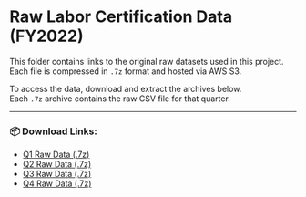 # Raw Labor Certification Data (FY2022)

This folder contains links to the original raw datasets used in this project.  
Each file is compressed in `.7z` format and hosted via AWS S3.

To access the data, download and extract the archives below.  
Each `.7z` archive contains the raw CSV file for that quarter.

---

### 📦 Download Links:

- [Q1 Raw Data (.7z)](https://h1b-insights-data.s3.us-east-2.amazonaws.com/LCA_Disclosure_Data_FY2022_Q1.7z)
- [Q2 Raw Data (.7z)](https://h1b-insights-data.s3.us-east-2.amazonaws.com/LCA_Disclosure_Data_FY2022_Q2.7z)
- [Q3 Raw Data (.7z)](https://h1b-insights-data.s3.us-east-2.amazonaws.com/LCA_Disclosure_Data_FY2022_Q3.7z)
- [Q4 Raw Data (.7z)](https://h1b-insights-data.s3.us-east-2.amazonaws.com/LCA_Disclosure_Data_FY2022_Q4.7z)


